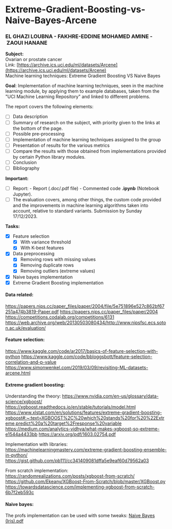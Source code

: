 # Extreme-Gradient-Boosting-vs-Naive-Bayes-Arcene

### EL GHAZI LOUBNA - FAKHRE-EDDINE MOHAMED AMINE - ZAOUI HANANE

**Subject:**  
Ovarian or prostate cancer   
Link: [https://archive.ics.uci.edu/ml/datasets/Arcene](https://archive.ics.uci.edu/ml/datasets/Arcene)  
Machine learning techniques: Extreme Gradient Boosting VS Naive Bayes  

**Goal**: Implementation of machine learning techniques, seen in the machine learning module, by applying them to example databases, taken from the "UCI Machine Learning Repository" and linked to different problems.   

The report covers the following elements:  
- [ ] Data description
- [ ] Summary of research on the subject, with priority given to the links at the bottom of the page.
- [ ] Possible pre-processing
- [ ] Implementation of machine learning techniques assigned to the group
- [ ] Presentation of results for the various metrics 
- [ ] Compare the results with those obtained from implementations provided by certain Python library modules.
- [ ] Conclusion
- [ ] Bibliography

**Important:**  
- [ ] Report: - Report (.doc/.pdf file) - Commented code **.ipynb** (Notebook Jupyter).
- [ ] The evaluation covers, among other things, the custom code provided and the improvements in machine learning algorithms taken into account, relative to standard variants.
Submission by Sunday 17/12/2023.  

**Tasks:**
- [X] Feature selection
  - [X] With variance threshold
  - [X] With K-best features
- [X] Data preprocessing
  - [X] Removing rows with missing values
  - [X] Removing duplicate rows
  - [X] Removing outliers (extreme values)
- [X] Naive bayes implementation 
- [X] Extreme Gradient Boosting implementation

#### Data related:
https://papers.nips.cc/paper_files/paper/2004/file/5e751896e527c862bf67251a474b3819-Paper.pdf
https://papers.nips.cc/paper_files/paper/2004
https://competitions.codalab.org/competitions/6131
https://web.archive.org/web/20130503080434/http://www.nipsfsc.ecs.soton.ac.uk/evaluation/

#### Feature selection:
https://www.kaggle.com/code/ar2017/basics-of-feature-selection-with-python
https://www.kaggle.com/code/bbloggsbott/feature-selection-correlation-and-p-value
https://www.simonwenkel.com/2019/03/09/revisiting-ML-datasets-arcene.html

#### Extreme gradient boosting:
Understanding the theory:
https://www.nvidia.com/en-us/glossary/data-science/xgboost/
https://xgboost.readthedocs.io/en/stable/tutorials/model.html
https://www.xlstat.com/en/solutions/features/extreme-gradient-boosting-xgboost#:~:text=XGBOOST%2C%20which%20stands%20for%20%22Extreme,predict%20a%20target%2Fresponse%20variable
https://medium.com/analytics-vidhya/what-makes-xgboost-so-extreme-e1544a4433bb
https://arxiv.org/pdf/1603.02754.pdf

Implementation with libraries:
https://machinelearningmastery.com/extreme-gradient-boosting-ensemble-in-python/
https://gist.github.com/pb111/cc341409081dffa5e9eaf60d79562a03

From scratch implementation:
https://randomrealizations.com/posts/xgboost-from-scratch/
https://github.com/Ekeany/XGBoost-From-Scratch/blob/master/XGBoost.py
https://towardsdatascience.com/implementing-xgboost-from-scratch-6b7f2eb593c

#### Naive bayes:
The profs implementation can be used with some tweaks:
[Naive Bayes (Iris).pdf](Naive%20Bayes%20%28Iris%29.pdf)
